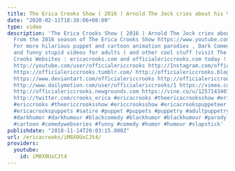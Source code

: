 ```yaml
---
title: The Erica Crooks Show ( 2016 ) Arnold The Jock cries about his Virginity
date: "2020-02-11T18:38:06+08:00"
type: video
description: 'The Erica Crooks Show ( 2016 ) Arnold The Jock cries about his Virginity
  From the 2016 season of The Erica Crooks Show https://www.youtube.com/watch?v=2jSS5bEBIo4
  For more hilarious puppet and cartoon animation parodies , Dark Comedy humor , satires
  and funny stupid videos for adults ( and other cool stuff )visit The Official Erica
  Crooks Websites : ericacrooks.com and officialericcrooks.com today ! http://facebook.com/officialericcrooks
  http://youtube.com/user/officialericcrooks http://Instagram.com/officialericcrooks/
  https://officialericcrooks.tumblr.com/ http://officialericcrooks.blogspot.com/ https://officialericcrooks.wordpress.com
  https://www.deviantart.com/officialericcrooks http://officialericcrooks.newgrounds.com/follow
  http://www.dailymotion.com/user/officialericcrooks/1 https://vimeo.com/officialericcrooks
  http://officialericcrooks.newgrounds.com https://vine.co/u/1257143407999610880 https://www.pinterest.com/officialec1/
  http://twitter.com/crooks_erica #ericacrooks #theericacrooksshow #ericacrooksshow
  #ericcrooks #theericcrooksshow #ericcrooksshow #ericacrookspuppeteer #ericacrookspuppet
  #ericacrookspuppets #satire #puppet #puppets #puppetry #adultpuppetry #darkcomedy
  #darkhumor #darkhumour #blackcomedy #blackhumor #blackhumour #parody #parodies #cartoons
  #cartoon #comedywebseries #funny #comedy #humor #humour #slapstick'
publishdate: "2018-11-14T20:03:15.000Z"
url: /ericacrooks/iM8X0UxCJt4/
providers:
  youtube:
    id: iM8X0UxCJt4
---
```

